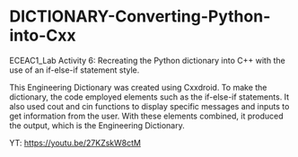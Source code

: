 # DICTIONARY-Converting-Python-into-Cxx
ECEAC1_Lab Activity 6: Recreating the Python dictionary into C++ with the use of an if-else-if statement style.

This Engineering Dictionary was created using Cxxdroid. To make the dictionary, the code employed elements such as the if-else-if statements. It also used cout and cin functions to display specific messages and inputs to get information from the user. With these elements combined, it produced the output, which is the Engineering Dictionary.

YT: https://youtu.be/27KZskW8ctM

